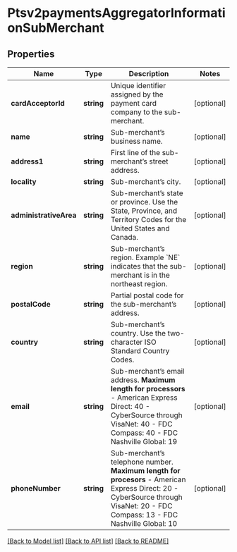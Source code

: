 # Ptsv2paymentsAggregatorInformationSubMerchant

## Properties
Name | Type | Description | Notes
------------ | ------------- | ------------- | -------------
**cardAcceptorId** | **string** | Unique identifier assigned by the payment card company to the sub-merchant. | [optional] 
**name** | **string** | Sub-merchant’s business name. | [optional] 
**address1** | **string** | First line of the sub-merchant’s street address. | [optional] 
**locality** | **string** | Sub-merchant’s city. | [optional] 
**administrativeArea** | **string** | Sub-merchant’s state or province. Use the State, Province, and Territory Codes for the United States and Canada. | [optional] 
**region** | **string** | Sub-merchant’s region. Example &#x60;NE&#x60; indicates that the sub-merchant is in the northeast region. | [optional] 
**postalCode** | **string** | Partial postal code for the sub-merchant’s address. | [optional] 
**country** | **string** | Sub-merchant’s country. Use the two-character ISO Standard Country Codes. | [optional] 
**email** | **string** | Sub-merchant’s email address.  **Maximum length for processors**   - American Express Direct: 40  - CyberSource through VisaNet: 40  - FDC Compass: 40  - FDC Nashville Global: 19 | [optional] 
**phoneNumber** | **string** | Sub-merchant’s telephone number.  **Maximum length for procesors**   - American Express Direct: 20  - CyberSource through VisaNet: 20  - FDC Compass: 13  - FDC Nashville Global: 10 | [optional] 

[[Back to Model list]](../README.md#documentation-for-models) [[Back to API list]](../README.md#documentation-for-api-endpoints) [[Back to README]](../README.md)


